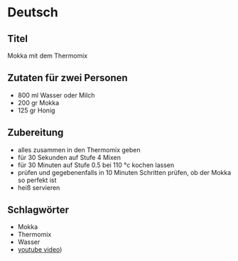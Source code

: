 # Deutsch

## Titel

Mokka mit dem Thermomix

## Zutaten für zwei Personen


* 800 ml Wasser oder Milch
* 200 gr Mokka
* 125 gr Honig

## Zubereitung

* alles zusammen in den Thermomix geben
* für 30 Sekunden auf Stufe 4 Mixen
* für 30 Minuten auf Stufe 0.5 bei 110 °c kochen lassen
* prüfen und gegebenenfalls in 10 Minuten Schritten prüfen, ob der Mokka so perfekt ist
* heiß servieren

## Schlagwörter

* Mokka
* Thermomix
* Wasser
* [youtube video](https://www.youtube.com/watch?v=A0Qp4ZdFYzA))
